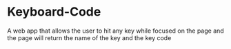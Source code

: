# Keyboard-Code
A web app that allows the user to hit any key while focused on the page and the page will return the name of the key and the key code
